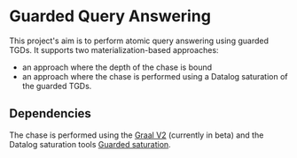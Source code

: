 # Guarded Query Answering

This project's aim is to perform atomic query answering using guarded TGDs. It supports two materialization-based approaches:
- an approach where the depth of the chase is bound
- an approach where the chase is performed using a Datalog saturation of the guarded TGDs.

## Dependencies

The chase is performed using the [Graal V2](https://gitlab.inria.fr/rules/graal-v2/-/tree/develop/graal) (currently in beta) and the Datalog saturation tools [Guarded saturation](https://github.com/KRR-Oxford/Guarded-saturation).
